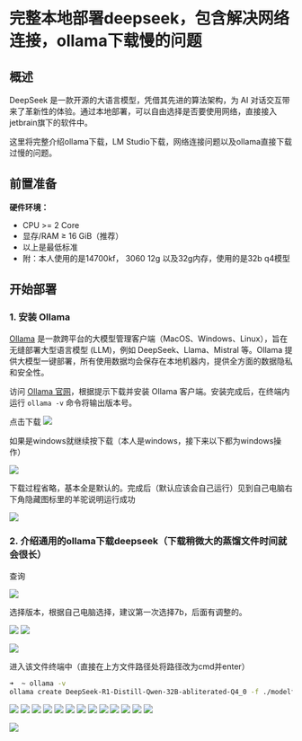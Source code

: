 # 完整本地部署deepseek，包含解决网络连接，ollama下载慢的问题
## 概述

DeepSeek 是一款开源的大语言模型，凭借其先进的算法架构，为 AI 对话交互带来了革新性的体验。通过本地部署，可以自由选择是否要使用网络，直接接入jetbrain旗下的软件中。

这里将完整介绍ollama下载，LM Studio下载，网络连接问题以及ollama直接下载过慢的问题。

## 前置准备

**硬件环境：**

- CPU >= 2 Core
- 显存/RAM ≥ 16 GiB（推荐）
- 以上是最低标准
- 附：本人使用的是14700kf， 3060 12g 以及32g内存，使用的是32b q4模型

## 开始部署

### 1. 安装 Ollama

[Ollama](https://ollama.com/) 是一款跨平台的大模型管理客户端（MacOS、Windows、Linux），旨在无缝部署大型语言模型 (LLM)，例如 DeepSeek、Llama、Mistral 等。Ollama 提供大模型一键部署，所有使用数据均会保存在本地机器内，提供全方面的数据隐私和安全性。

访问 [Ollama 官网](https://ollama.com/)，根据提示下载并安装 Ollama 客户端。安装完成后，在终端内运行 `ollama -v` 命令将输出版本号。

点击下载
![](image/1.1.png)

如果是windows就继续按下载（本人是windows，接下来以下都为windows操作）

![](image/1.2.png)

下载过程省略，基本全是默认的。完成后（默认应该会自己运行）见到自己电脑右下角隐藏图标里的羊驼说明运行成功

![](image/7.2.png)

### 2. 介绍通用的ollama下载deepseek（下载稍微大的蒸馏文件时间就会很长）

查询

![](image/2.1.png)

选择版本，根据自己电脑选择，建议第一次选择7b，后面有调整的。

![](image/2.2.png)
![](image/2.3.png)



![](image/3.1.png)

进入该文件终端中（直接在上方文件路径处将路径改为cmd并enter）
```bash
➜  ~ ollama -v
ollama create DeepSeek-R1-Distill-Qwen-32B-abliterated-Q4_0 -f ./modelfile
```

![](image/3.2.png)
![](image/3.3.png)
![](image/4.1.png)
![](image/4.2.png)
![](image/4.3.png)
![](image/4.4.png)
![](image/4.5.png)
![](image/5.1.png)
![](image/5.2.png)
![](image/6.1.png)
![](image/6.2.png)
![](image/6.3.png)
![](image/6.4.png)

![](image/7.1.png)





